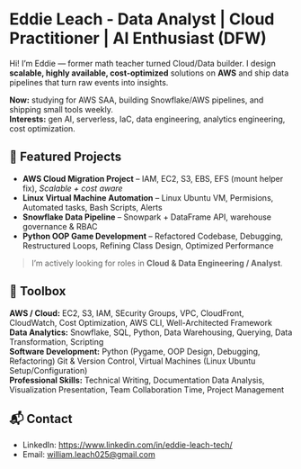 # Eddie Leach - Data Analyst | Cloud Practitioner | AI Enthusiast (DFW)

Hi! I’m Eddie — former math teacher turned Cloud/Data builder. I design **scalable, highly available, cost‑optimized** solutions on **AWS** and ship data pipelines that turn raw events into insights.

**Now:** studying for AWS SAA, building Snowflake/AWS pipelines, and shipping small tools weekly.  
**Interests:** gen AI, serverless, IaC, data engineering, analytics engineering, cost optimization.

## 🧱 Featured Projects
- **AWS Cloud Migration Project** – IAM, EC2, S3, EBS, EFS (mount helper fix), _Scalable + cost aware_
- **Linux Virtual Machine Automation** – Linux Ubuntu VM, Permisions, Automated tasks, Bash Scripts, Alerts
- **Snowflake Data Pipeline** – Snowpark + DataFrame API, warehouse governance & RBAC
- **Python OOP Game Development** – Refactored Codebase, Debugging, Restructured Loops, Refining Class Design, Optimized Performance

> I’m actively looking for roles in **Cloud & Data Engineering / Analyst**.

## 🧰 Toolbox
**AWS / Cloud:** EC2, S3, IAM, SEcurity Groups, VPC, CloudFront, CloudWatch, Cost Optimization, AWS CLI, Well-Architected Framework  
**Data Analytics:** Snowflake, SQL, Python, Data Warehousing, Querying, Data Transformation, Scripting   
**Software Development:** Python (Pygame, OOP Design, Debugging, Refactoring) Git & Version Control, Virtual Machines (Linux Ubuntu Setup/Configuration)  
**Professional Skills:** Technical Writing, Documentation Data Analysis, Visualization Presentation, Team Collaboration Time, Project Management

## 📬 Contact
- LinkedIn: https://www.linkedin.com/in/eddie-leach-tech/
- Email: william.leach025@gmail.com
